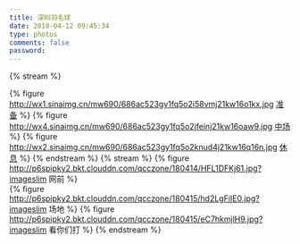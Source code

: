 ```yaml
---
title: 深圳羽毛球
date: 2018-04-12 09:45:34
type: photos
comments: false
password:
---
```


{% stream %}
  
{% figure 
    http://wx1.sinaimg.cn/mw690/686ac523gy1fq5o2i58vmj21kw16o1kx.jpg
    [准备](http://wx1.sinaimg.cn/large/686ac523gy1fq5o2i58vmj21kw16o1kx.jpg) %}
{% figure 
    http://wx4.sinaimg.cn/mw690/686ac523gy1fq5o2jfeinj21kw16oaw9.jpg
    [中场](http://wx4.sinaimg.cn/large/686ac523gy1fq5o2jfeinj21kw16oaw9.jpg) %}
{% figure 
    http://wx2.sinaimg.cn/mw690/686ac523gy1fq5o2knud4j21kw16q16n.jpg
    [休息](http://wx2.sinaimg.cn/large/686ac523gy1fq5o2knud4j21kw16q16n.jpg) %}
{% endstream %}
{% stream %}
{% figure 
    http://p6spipky2.bkt.clouddn.com/qcczone/180414/HFL1DFKj61.jpg?imageslim
    网前 %}   
{% figure 
    http://p6spipky2.bkt.clouddn.com/qcczone/180415/hd2LgFiIE0.jpg?imageslim
    场地 %}
{% figure 
    http://p6spipky2.bkt.clouddn.com/qcczone/180415/eC7hkmjlH9.jpg?imageslim
    看你们打 %}
{% endstream %}
